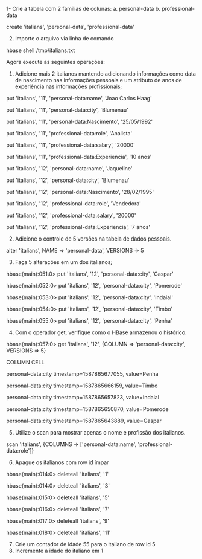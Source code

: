 1- Crie a tabela com 2 famílias de colunas:
a. personal-data
b. professional-data

create 'italians', 'personal-data', 'professional-data'

2. Importe o arquivo via linha de comando

hbase shell /tmp/italians.txt

Agora execute as seguintes operações:
1. Adicione mais 2 italianos mantendo adicionando informações como data de nascimento nas informações pessoais e um atributo de anos de experiência nas informações profissionais;

put 'italians', '11', 'personal-data:name',  'Joao Carlos Haag'

put 'italians', '11', 'personal-data:city',  'Blumenau'

put 'italians', '11', 'personal-data:Nascimento',  '25/05/1992'

put 'italians', '11', 'professional-data:role',  'Analista'

put 'italians', '11', 'professional-data:salary',  '20000'

put 'italians', '11', 'professional-data:Experiencia',  '10 anos'


put 'italians', '12', 'personal-data:name',  'Jaqueline'

put 'italians', '12', 'personal-data:city',  'Blumenau'

put 'italians', '12', 'personal-data:Nascimento',  '28/02/1995'

put 'italians', '12', 'professional-data:role',  'Vendedora'

put 'italians', '12', 'professional-data:salary',  '20000'

put 'italians', '12', 'professional-data:Experiencia',  '7 anos'

2. Adicione o controle de 5 versões na tabela de dados pessoais.

alter 'italians', NAME => 'personal-data', VERSIONS => 5

3. Faça 5 alterações em um dos italianos;

hbase(main):051:0> put 'italians', '12', 'personal-data:city',  'Gaspar'

hbase(main):052:0> put 'italians', '12', 'personal-data:city',  'Pomerode'

hbase(main):053:0> put 'italians', '12', 'personal-data:city',  'Indaial'

hbase(main):054:0> put 'italians', '12', 'personal-data:city',  'Timbo'

hbase(main):055:0> put 'italians', '12', 'personal-data:city',  'Penha'


4. Com o operador get, verifique como o HBase armazenou o histórico.

hbase(main):057:0> get 'italians', '12', {COLUMN => 'personal-data:city', VERSIONS => 5}

COLUMN                                            CELL

 personal-data:city                               timestamp=1587865677055, value=Penha
 
 personal-data:city                               timestamp=1587865666159, value=Timbo
 
 personal-data:city                               timestamp=1587865657823, value=Indaial
 
 personal-data:city                               timestamp=1587865650870, value=Pomerode
 
 personal-data:city                               timestamp=1587865643889, value=Gaspar

5. Utilize o scan para mostrar apenas o nome e profissão dos italianos.

scan 'italians', {COLUMNS => ['personal-data:name', 'professional-data:role']} 

6. Apague os italianos com row id ímpar

hbase(main):014:0> deleteall 'italians', '1'

hbase(main):014:0> deleteall 'italians', '3'

hbase(main):015:0> deleteall 'italians', '5'

hbase(main):016:0> deleteall 'italians', '7'

hbase(main):017:0> deleteall 'italians', '9'

hbase(main):018:0> deleteall 'italians', '11'

7. Crie um contador de idade 55 para o italiano de row id 5
8. Incremente a idade do italiano em 1
